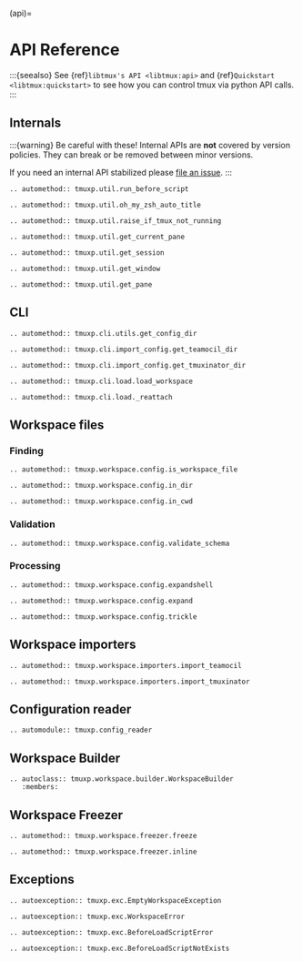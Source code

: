 (api)=

# API Reference

:::{seealso}
See {ref}`libtmux's API <libtmux:api>` and {ref}`Quickstart <libtmux:quickstart>` to see how you can control
tmux via python API calls.
:::

## Internals

:::{warning}
Be careful with these! Internal APIs are **not** covered by version policies. They can break or be removed between minor versions.

If you need an internal API stabilized please [file an issue](https://github.com/tmux-python/tmuxp/issues).
:::

```{eval-rst}
.. automethod:: tmuxp.util.run_before_script
```

```{eval-rst}
.. automethod:: tmuxp.util.oh_my_zsh_auto_title
```

```{eval-rst}
.. automethod:: tmuxp.util.raise_if_tmux_not_running
```

```{eval-rst}
.. automethod:: tmuxp.util.get_current_pane
```

```{eval-rst}
.. automethod:: tmuxp.util.get_session
```

```{eval-rst}
.. automethod:: tmuxp.util.get_window
```

```{eval-rst}
.. automethod:: tmuxp.util.get_pane
```

## CLI

```{eval-rst}
.. automethod:: tmuxp.cli.utils.get_config_dir
```

```{eval-rst}
.. automethod:: tmuxp.cli.import_config.get_teamocil_dir
```

```{eval-rst}
.. automethod:: tmuxp.cli.import_config.get_tmuxinator_dir
```

```{eval-rst}
.. automethod:: tmuxp.cli.load.load_workspace
```

```{eval-rst}
.. automethod:: tmuxp.cli.load._reattach
```

## Workspace files

### Finding

```{eval-rst}
.. automethod:: tmuxp.workspace.config.is_workspace_file
```

```{eval-rst}
.. automethod:: tmuxp.workspace.config.in_dir
```

```{eval-rst}
.. automethod:: tmuxp.workspace.config.in_cwd
```

### Validation

```{eval-rst}
.. automethod:: tmuxp.workspace.config.validate_schema
```

### Processing

```{eval-rst}
.. automethod:: tmuxp.workspace.config.expandshell
```

```{eval-rst}
.. automethod:: tmuxp.workspace.config.expand
```

```{eval-rst}
.. automethod:: tmuxp.workspace.config.trickle
```

## Workspace importers

```{eval-rst}
.. automethod:: tmuxp.workspace.importers.import_teamocil
```

```{eval-rst}
.. automethod:: tmuxp.workspace.importers.import_tmuxinator
```

## Configuration reader

```{eval-rst}
.. automodule:: tmuxp.config_reader
```

## Workspace Builder

```{eval-rst}
.. autoclass:: tmuxp.workspace.builder.WorkspaceBuilder
   :members:
```

## Workspace Freezer

```{eval-rst}
.. automethod:: tmuxp.workspace.freezer.freeze
```

```{eval-rst}
.. automethod:: tmuxp.workspace.freezer.inline
```

## Exceptions

```{eval-rst}
.. autoexception:: tmuxp.exc.EmptyWorkspaceException
```

```{eval-rst}
.. autoexception:: tmuxp.exc.WorkspaceError
```

```{eval-rst}
.. autoexception:: tmuxp.exc.BeforeLoadScriptError
```

```{eval-rst}
.. autoexception:: tmuxp.exc.BeforeLoadScriptNotExists
```
